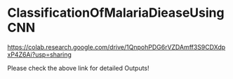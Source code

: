 # ClassificationOfMalariaDieaseUsingCNN

https://colab.research.google.com/drive/1QnpohPDG6rVZDAmff3S9CDXdpxP4Z6Ai?usp=sharing

Please check the above link for detailed Outputs!

